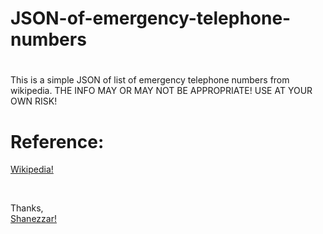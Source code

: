 # JSON-of-emergency-telephone-numbers

#

This is a simple JSON of list of emergency telephone numbers from wikipedia. THE INFO MAY OR MAY NOT BE APPROPRIATE! USE AT YOUR OWN RISK!

# Reference:
[Wikipedia!][2]

[2]: https://en.wikipedia.org/wiki/List_of_emergency_telephone_numbers


<br>

Thanks, <br>
[Shanezzar!][1]

[1]: https://shanezzar.com
